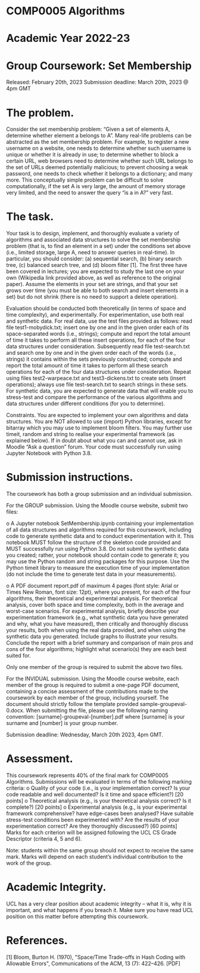 # COMP0005 Algorithms
# Academic Year 2022-23

# Group Coursework: Set Membership

Released: February 20th, 2023
Submission deadline: March 20th, 2023 @ 4pm GMT 

# The problem.
Consider the set membership problem: “Given a set of elements A, determine whether element a belongs to A”. Many real-life problems can be abstracted as the set membership problem. For example, to register a new username on a website, one needs to determine whether such username is unique or whether it is already in use; to determine whether to block a certain URL, web browsers need to determine whether such URL belongs to the set of URLs deemed potentially malicious; to prevent choosing a weak password, one needs to check whether it belongs to a dictionary; and many more. This conceptually simple problem can be difficult to solve computationally, if the set A is very large, the amount of memory storage very limited, and the need to answer the query “is a in A?” very fast. 

# The task.
Your task is to design, implement, and thoroughly evaluate a variety of algorithms and associated data structures to solve the set membership problem (that is, to find an element in a set) under the conditions set above (i.e., limited storage, large A, need to answer queries in real-time). In particular, you should consider: (a) sequential search, (b) binary search tree, (c) balanced search tree, and (d) bloom filter [1]. The first three have been covered in lectures; you are expected to study the last one on your own (Wikipedia link provided above, as well as reference to the original paper). Assume the elements in your set are strings, and that your set grows over time (you must be able to both search and insert elements in a set) but do not shrink (there is no need to support a delete operation). 

Evaluation should be conducted both theoretically (in terms of space and time complexity), and experimentally. For experimentation, use both real and synthetic data. For real data, use the test files provided as follows: read file test1-mobydick.txt; insert one by one and in the given order each of its space-separated words (i.e., strings); compute and report the total amount of time it takes to perform all these insert operations, for each of the four data structures under consideration. Subsequently read file test-search.txt and search one by one and in the given order each of the words (i.e., strings) it contains within the sets previously constructed; compute and report the total amount of time it takes to perform all these search operations for each of the four data structures under consideration. Repeat using files test2-warpeace.txt and test3-dickens.txt to create sets (insert operations); always use file test-search.txt to search strings in these sets. For synthetic data, you are expected to generate data that will enable you to stress-test and compare the performance of the various algorithms and data structures under different conditions (for you to determine).

Constraints. You are expected to implement your own algorithms and data structures. You are NOT allowed to use (import) Python libraries, except for bitarray which you may use to implement bloom filters. You may further use timeit, random and string to realise your experimental framework (as explained below). If in doubt about what you can and cannot use, ask in Moodle “Ask a question” forum. Your code must successfully run using Jupyter Notebook with Python 3.8.

# Submission instructions.
The coursework has both a group submission and an individual submission.

For the GROUP submission. Using the Moodle course website, submit two files: 

o	A Jupyter notebook SetMembership.ipynb containing your implementation of all data structures and algorithms required for this coursework, including code to generate synthetic data and to conduct experimentation with it. This notebook MUST follow the structure of the skeleton code provided and MUST successfully run using Python 3.8. Do not submit the synthetic data you created; rather, your notebook should contain code to generate it; you may use the Python random and string packages for this purpose. Use the Python timeit library to measure the execution time of your implementation (do not include the time to generate test data in your measurements). 

o	A PDF document report.pdf of maximum 4 pages (font style: Arial or Times New Roman, font size: 12pt), where you present, for each of the four algorithms, their theoretical and experimental analysis. For theoretical analysis, cover both space and time complexity, both in the average and worst-case scenarios. For experimental analysis, briefly describe your experimentation framework (e.g., what synthetic data you have generated and why, what you have measured), then critically and thoroughly discuss your results, both when using the real data provided, and when using the synthetic data you generated. Include graphs to illustrate your results. Conclude the report with a brief summary and comparison of main pros and cons of the four algorithms; highlight what scenario(s) they are each best suited for. 

Only one member of the group is required to submit the above two files.

For the INVIDUAL submission. Using the Moodle course website, each member of the group is required to submit a one-page PDF document, containing a concise assessment of the contributions made to the coursework by each member of the group, including yourself. The document should strictly follow the template provided sample-groupeval-0.docx. When submitting the file, please use the following naming convention: [surname]-groupeval-[number].pdf where [surname] is your surname and [number] is your group number. 

Submission deadline: Wednesday, March 20th 2023, 4pm GMT.

# Assessment.
This coursework represents 40% of the final mark for COMP0005 Algorithms. Submissions will be evaluated in terms of the following marking criteria: 
o	Quality of your code (i.e., is your implementation correct? Is your code readable and well documented? Is it time and space efficient?) [20 points]
o	Theoretical analysis (e.g., is your theoretical analysis correct? Is it complete?) [20 points] 
o	Experimental analysis (e.g., is your experimental framework comprehensive? have edge-cases been analysed? Have suitable stress-test conditions been experimented with? Are the results of your experimentation correct? Are they thoroughly discussed?) [60 points]
Marks for each criterion will be assigned following the UCL CS Grade Descriptor (criteria 4, 5 and 6). 

Note: students within the same group should not expect to receive the same mark. Marks will depend on each student’s individual contribution to the work of the group.

# Academic Integrity.  
UCL has a very clear position about academic integrity – what it is, why it is important, and what happens if you breach it. Make sure you have read UCL position on this matter before attempting this coursework.

# References.
[1] Bloom, Burton H. (1970), "Space/Time Trade-offs in Hash Coding with Allowable Errors", Communications of the ACM, 13 (7): 422–426. [PDF]
